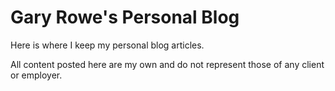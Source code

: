 # Gary Rowe's Personal Blog

Here is where I keep my personal blog articles.

All content posted here are my own and do not represent those of any client
or employer.
